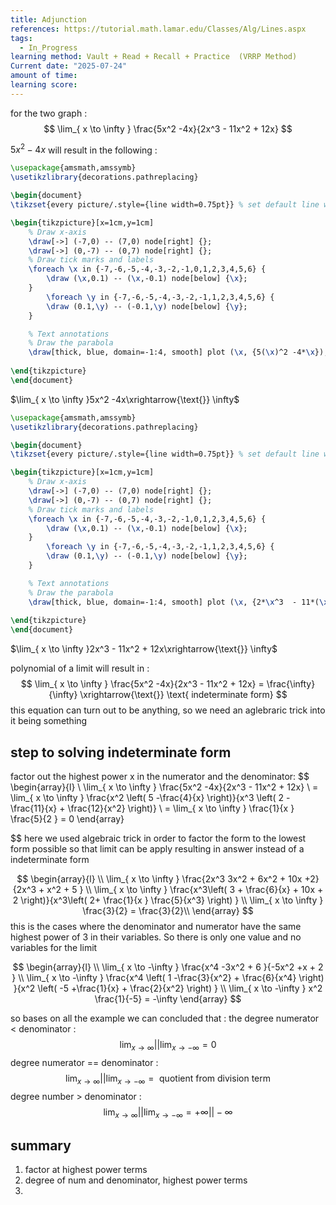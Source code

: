 ```yaml
---
title: Adjunction
references: https://tutorial.math.lamar.edu/Classes/Alg/Lines.aspx
tags:
  - In_Progress
learning method: Vault + Read + Recall + Practice  (VRRP Method)
Current date: "2025-07-24"
amount of time: 
learning score:
---
```

for  the two graph : 
$$
\lim_{ x \to \infty } \frac{5x^2 -4x}{2x^3  - 11x^2 + 12x}    
$$

$5x^2 -4x$ will result in the following :  
 
```tikz
\usepackage{amsmath,amssymb}
\usetikzlibrary{decorations.pathreplacing}

\begin{document}
\tikzset{every picture/.style={line width=0.75pt}} % set default line width

\begin{tikzpicture}[x=1cm,y=1cm]
    % Draw x-axis
    \draw[->] (-7,0) -- (7,0) node[right] {};
    \draw[->] (0,-7) -- (0,7) node[right] {};
    % Draw tick marks and labels
    \foreach \x in {-7,-6,-5,-4,-3,-2,-1,0,1,2,3,4,5,6} {
        \draw (\x,0.1) -- (\x,-0.1) node[below] {\x};
    }
        \foreach \y in {-7,-6,-5,-4,-3,-2,-1,1,2,3,4,5,6} {
        \draw (0.1,\y) -- (-0.1,\y) node[below] {\y};
    }

    % Text annotations  
    % Draw the parabola
    \draw[thick, blue, domain=-1:4, smooth] plot (\x, {5(\x)^2 -4*\x});
 
\end{tikzpicture}
\end{document}


``` 


$\lim_{ x \to \infty }5x^2 -4x\xrightarrow{\text{}} \infty$


```tikz
\usepackage{amsmath,amssymb}
\usetikzlibrary{decorations.pathreplacing}

\begin{document}
\tikzset{every picture/.style={line width=0.75pt}} % set default line width

\begin{tikzpicture}[x=1cm,y=1cm]
    % Draw x-axis
    \draw[->] (-7,0) -- (7,0) node[right] {};
    \draw[->] (0,-7) -- (0,7) node[right] {};
    % Draw tick marks and labels
    \foreach \x in {-7,-6,-5,-4,-3,-2,-1,0,1,2,3,4,5,6} {
        \draw (\x,0.1) -- (\x,-0.1) node[below] {\x};
    }
        \foreach \y in {-7,-6,-5,-4,-3,-2,-1,1,2,3,4,5,6} {
        \draw (0.1,\y) -- (-0.1,\y) node[below] {\y};
    }

    % Text annotations  
    % Draw the parabola
    \draw[thick, blue, domain=-1:4, smooth] plot (\x, {2*\x^3  - 11*(\x)^2 + 12*\x});
 
\end{tikzpicture}
\end{document}
``` 

$\lim_{ x \to \infty }2x^3  - 11x^2 + 12x\xrightarrow{\text{}} \infty$

polynomial of  a limit will result in : 
$$
\lim_{ x \to \infty } \frac{5x^2 -4x}{2x^3  - 11x^2 + 12x}     = \frac{\infty}{\infty}   \xrightarrow{\text{}} \text{ indeterminate form}
$$this equation can turn out to be anything, so we need an aglebraric trick into it being something 

##  step to solving indeterminate form 

factor out the highest power x in the numerator and the denominator:
$$
\begin{array}{l} \\
\lim_{ x \to \infty } \frac{5x^2 -4x}{2x^3  - 11x^2 + 12x}    \\
= \lim_{ x  \to \infty }  \frac{x^2 \left( 5 -\frac{4}{x} \right)}{x^3 \left( 2  - \frac{11}{x} + \frac{12}{x^2} \right)}   \\
= \lim_{ x \to \infty } \frac{1}{x }  \frac{5}{2  }   =  0 
\end{array}      

$$
here we used algebraic trick in order to factor the form to the lowest form possible so that limit can be apply resulting in answer instead of a indeterminate form 



$$
\begin{array}{l} \\
\lim_{ x \to \infty } \frac{2x^3  3x^2 + 6x^2 + 10x +2}{2x^3 + x^2 +  5 }    \\
\lim_{ x \to \infty } \frac{x^3\left( 3 + \frac{6}{x} + 10x + 2 \right)}{x^3\left( 2+ \frac{1}{x } \frac{5}{x^3} \right) }    \\
\lim_{ x \to \infty }  \frac{3}{2}   =  \frac{3}{2}\\
\end{array}      
$$
this is the cases where the denominator and numerator have the same highest power of 3 in their variables. So there is only one value and no variables for the limit 



$$
\begin{array}{l} \\
\lim_{ x \to -\infty } \frac{x^4  -3x^2 + 6 }{-5x^2 +x + 2 }    \\
\lim_{ x \to -\infty } \frac{x^4  \left( 1  -\frac{3}{x^2} + \frac{6}{x^4} \right) }{x^2 \left( -5 +\frac{1}{x} + \frac{2}{x^2} \right) }  \\
 \lim_{ x \to -\infty } x^2 \frac{1}{-5} = -\infty 
\end{array}      
$$


so bases on all the example we can concluded that : 
the degree numerator < denominator  : 
$$
\lim_{  x \to \infty   } ||  \lim_{  x \to - \infty   }  =0 
$$
degree numerator == denominator :
$$
\lim_{  x \to \infty   } ||  \lim_{  x \to - \infty   }  =\text{ quotient from division term} 
$$
degree number > denominator  : 
$$
\lim_{  x \to \infty   } ||  \lim_{  x \to - \infty   }  = +\infty  || - \infty
$$

## summary 
1. factor at highest power terms 
2. degree of num and denominator, highest power terms 
3. 